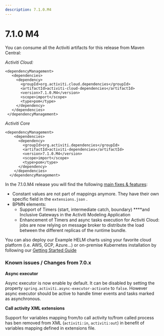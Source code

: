```yaml
---
description: 7.1.0.M4
---
```


# 7.1.0 M4

You can consume all the Activiti artifacts for this release from Maven Central:

_Activiti Cloud:_

```markup
<dependencyManagement>
   <dependencies>
     <dependency>
       <groupId>org.activiti.cloud.dependencies</groupId>
       <artifactId>activiti-cloud-dependencies</artifactId>
       <version>7.1.0.M4</version>
       <scope>import</scope>
       <type>pom</type>
     </dependency>
   </dependencies>
 </dependencyManagement>
```

_Activiti Core_

```markup
<dependencyManagement>
    <dependencies>
      <dependency>
        <groupId>org.activiti.dependencies</groupId>
        <artifactId>activiti-dependencies</artifactId>
        <version>7.1.0.M4</version>
        <scope>import</scope>
        <type>pom</type>
      </dependency>
    </dependencies>
  </dependencyManagement>
```

In the 7.1.0.M4 release you will find the following [main fixes & features](https://github.com/Activiti/Activiti/milestone/21?closed=1):

* Constant values are not part of mappings anymore. They have their own specific field in the `extensions.json` .
* BPMN elements: 
  * Support of Timers \(start, intermediate catch, boundary\) ****and Inclusive Gateways in the Activiti Modeling Application
  * Enhancement of Timers and async tasks execution for Activiti Cloud: jobs are now relying on message broker to distribute the load between the different replicas of the runtime bundle. 

You can also deploy our Example HELM charts using your favorite cloud platform \(i.e. AWS, GCP, Azure...\) or on-premise Kubernetes installation by following our [Getting Started Guide](https://activiti.gitbook.io/activiti-7-developers-guide/getting-started/getting-started-activiti-cloud)

### Known issues / Changes from 7.0.x


**Async executor**

Async executor is now enable by default. It can be disabled by setting the property `spring.activiti.async-executor-activate` to `false`. However async executor should be active to handle timer events and tasks marked as asynchronous.

**Call activity XML extensions**

Support for variables mapping from/to call activity to/from called process has ben removed from XML \(`activiti:in`, `activiti:out`\) in benefit of variables mapping  defined in extensions file.
